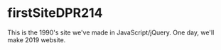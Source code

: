 # firstSiteDPR214
This is the 1990's site we've made in JavaScript/jQuery. One day, we'll make 2019 website.
